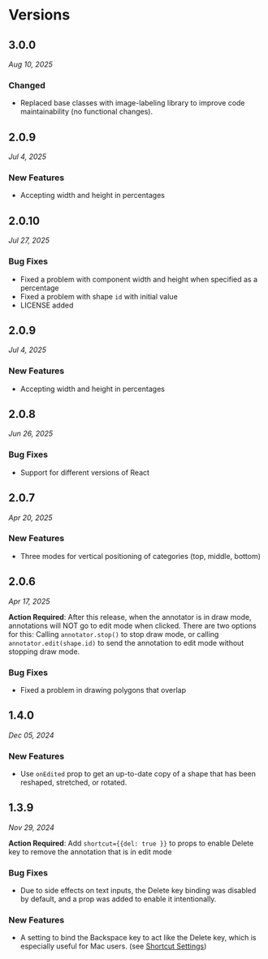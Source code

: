 # Versions

## 3.0.0

_Aug 10, 2025_

### Changed
* Replaced base classes with image-labeling library to improve code maintainability (no functional changes).

## 2.0.9

_Jul 4, 2025_

### New Features
* Accepting width and height in percentages

## 2.0.10

_Jul 27, 2025_

### Bug Fixes
* Fixed a problem with component width and height when specified as a percentage
* Fixed a problem with shape `id` with initial value
* LICENSE added

## 2.0.9

_Jul 4, 2025_

### New Features
* Accepting width and height in percentages

## 2.0.8

_Jun 26, 2025_

### Bug Fixes
* Support for different versions of React

## 2.0.7

_Apr 20, 2025_

### New Features
* Three modes for vertical positioning of categories (top, middle, bottom)

## 2.0.6

_Apr 17, 2025_

__Action Required__: After this release, when the annotator is in draw mode, annotations will NOT go to edit mode when clicked. There are two options for this: Calling `annotator.stop()` to stop draw mode, or calling `annotator.edit(shape.id)` to send the annotation to edit mode without stopping draw mode.

### Bug Fixes
* Fixed a problem in drawing polygons that overlap
  
## 1.4.0

_Dec 05, 2024_

### New Features
* Use `onEdited` prop to get an up-to-date copy of a shape that has been reshaped, stretched, or rotated.

## 1.3.9

_Nov 29, 2024_

__Action Required__: Add `shortcut={{del: true }}` to props to enable Delete key to remove the annotation that is in edit mode

### Bug Fixes
* Due to side effects on text inputs, the Delete key binding was disabled by default, and a prop was added to enable it intentionally.

### New Features
* A setting to bind the Backspace key to act like the Delete key, which is especially useful for Mac users. (see [Shortcut Settings](https://github.com/TaqBostan/react-image-label?tab=readme-ov-file#shortcut-settings))